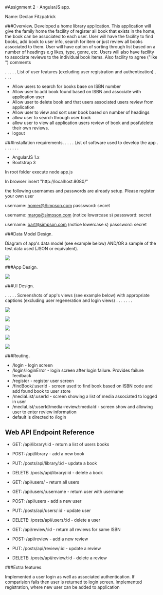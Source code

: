 #Assignment 2 - AngularJS app.

Name: Declan Fitzpatrick

###Overview.
Developed a home library application. This application will give the family home the facility of register all book that exists in the home,
the book can be associated to each user. 
User will have the facility to find books, add book to user info, search for item or just review all books associated to them. 
User will have option of sorting through list based on a number of headings e.g likes, type, genre, etc. 
Users will also have facility to associate reviews to the individual book items. Also facility to agree ("like ") comments


 . . . . . List of user features (excluding user registration and authentication) . . . . 
 
 + Allow users to search for books base on ISBN number 
 + Allow user to add book found based on ISBN and associate with application user
 + Allow user to delete book and that users associated users review from application 
 + Allow user to view and sort user book based on number of headings
 + allow user to search through user book
 + allow user to view all application users review of book and post\delete their own reviews.  
 + logout
 

###Installation requirements.
. . . .  List of software used to develop the app . . . . . . . 
+ AngularJS 1.x
+ Bootstrap 3

In root folder execute node app.js

In browser insert "http://localhost:8080/"

the following usernames and passwords are already setup. Please register your own user

username: homer@Simpson.com
passsword: secret

username: marge@simpson.com (notice lowercase s)
passsword: secret

username: bart@simpson.com (notice lowercase s)
passsword: secret


###Data Model Design.

Diagram of app's data model (see example below) AND/OR a sample of the test data used (JSON or equivalent).

![][image1]



###App Design.


![][image2]

###UI Design.

. . . . . Screenshots of app's views (see example below) with appropriate captions (excluding user regeneration and login views) . . . . . . . 

![][image3]

![][image4]

![][image5]

![][image6]

![][image7]


###Routing.

+ /login - login screen
+ /login/:loginError - login screen after login failure. Provides failure feedback 
+ /register - register user screen
+ /findBook/:userId - screen used to find book based on ISBN code and add found book to user store
+ /mediaList/:userId - screen showing a list of media associated to logged in user  
+ /mediaList/:userId/media-review/:mediaId - screen show and allowing user to enter review information
+ default is directed to /login

## Web API Endpoint Reference


+ GET: /api/library/:id - return a list of users books 
+ POST: /api/library - add a new book 
+ PUT: /posts/api/library/:id - update a book
+ DELETE: /posts/api/library/:id - delete a book 

+ GET: /api/users/ - return all users
+ GET: /api/users/:username - return user with username 
+ POST: /api/users - add a new user 
+ PUT: /posts/api/users/:id - update user 
+ DELETE: /posts/api/users/:id - delete a user 

+ GET: /api/review/:id - return all reviews for same ISBN 
+ POST: /api/review - add a new review
+ PUT: /posts/api/review/:id - update a review 
+ DELETE: /posts/api/review/:id - delete a review 



###Extra features

Implemented a user login as well as associated authentication.  If comparision fails then user is returned to login screen.
Implemented registration, where new user can be added to application

[image1]: ./model.png
[image2]: ./design.png
[image3]: ./screenLogin.png
[image4]: ./screenRegister.png
[image5]: ./screenHome.png
[image6]: ./screenFindBook.png
[image7]: ./screenUserReviews.png
